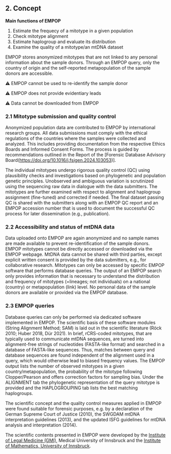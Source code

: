 ## 2. Concept

**Main functions of EMPOP**

1)	Estimate the frequecy of a mitotype in a given population
2)	Check mitotype alignment
3)	Estimate haplogroup and evaluate its distribution
4)	Examine the quality of a mitotype/an mtDNA dataset

EMPOP stores anonymized mitotypes that are not linked to any personal information about the sample donors. Through an EMPOP query, only the country of origin and the self-reported metapopulation of the sample donors are accessible.

⚠️ EMPOP cannot be used to re-identify the sample donor

⚠️ EMPOP does not provide evidentiary leads

⚠️ Data cannot be downloaded from EMPOP


### 2.1	 Mitotype submission and quality control
Anonymized population data are contributed to EMPOP by international research groups. All data submissions must comply with the ethical regulations of the countries where the samples were collected and analyzed. This includes providing documentation from the respective Ethics Boards and Informed Consent Forms. The process is guided by recommendations outlined in the Report of the [Forensic Database Advisory Board(https://doi.org/10.1016/j.fsigen.2024.103053)].

The individual mitotypes undergo rigorous quality control (QC) using plausibility checks and investigations based on phylogenetic and population genetic principles. Unobserved and ambiguous variation is scrutinized using the sequencing raw data in dialogue with the data submitters. The mitotypes are further examined with respect to alignment and haplogroup assignment (fine-tuned) and corrected if needed. The final dataset passing QC is shared with the submitters along with an EMPOP QC report and an EMPOP accession number that is used to document the successful QC process for later dissemination (e.g., publication).

### 2.2	 Accessibility and status of mtDNA data
Data uploaded onto EMPOP are again anonymized and no sample names are made available to prevent re-identification of the sample donors. EMPOP mitotypes cannot be directly accessed or downloaded via the EMPOP webpage. MtDNA data cannot be shared with third parties, except explicit written consent is provided by the data submitters, e.g., for collaborative research. Mitotypes can only be accessed by specific EMPOP software that performs database queries. The output of an EMPOP search only provides information that is necessary to understand the distribution and frequency of mitotypes (=lineages; not individuals) on a national (country) or metapopulation (link) level. No personal data of the sample donors are available or provided via the EMPOP database.

### 2.3	 EMPOP queries
Database queries can only be performed via dedicated software implemented in EMPOP. The scientific basis of these software modules (String Alignment Method; SAM) is laid out in the scientific literature (Röck 2010; Huber 2018, Dür 2021). In brief, rCRS-coded mitotypes, that are typically used to communicate mtDNA sequences, are turned into alignment-free strings of nucleotides (FASTA-like format) and searched in a database of FASTA-like sequences. Thus, matches between query and database sequences are found independent of the alignment used in a query, which would otherwise lead to biased frequency values. The EMPOP output lists the number of observed mitotypes in a given country/metapopulation, the probability of the mitotype following Clopper/Pearson and offers correction factors for sampling bias.
Under the ALIGNMENT tab the phylogenetic representation of the query mitotype is provided and the HAPLOGROUPING tab lists the best matching haplogroups.

The scientific concept and the quality control measures applied in EMPOP were found suitable for forensic purposes, e.g. by a declaration of the German Supreme Court of Justice (2010), the SWGDAM mtDNA interpretation guidelines (2013), and the updated ISFG guidelines for mtDNA analysis and interpretation (2014).


The scientific contents presented in EMPOP were developed by the
[Institute of Legal Medicine (GMI)](http://www.gmi.eu), Medical
University of Innsbruck and the [Institute of Mathematics, University of
Innsbruck](http://www.uibk.ac.at/mathematik/index.html.de).
